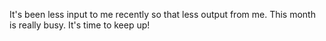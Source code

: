 It's been less input to me recently so that less output from me. This month is really busy. It's time to keep up!